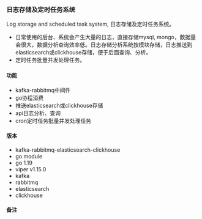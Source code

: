 ### 日志存储及定时任务系统
Log storage and scheduled task system, 日志存储及定时任务系统。  
- 日常使用的后台、系统会产生大量的日志，直接存储mysql, mongo，数据量会很大，数据分析查询效率低。日志存储分析系统按模块存储，日志推送到elasticsearch或clickhouse存储，便于后面查询、分析。  
- 定时任务批量并发处理任务。  

#### 功能
- kafka-rabbitmq中间件  
- go协程消费  
- 推送elasticsearch或clickhouse存储  
- api日志分析、查询  
- cron定时任务批量并发处理任务

#### 版本
- kafka-rabbitmq-elasticsearch-clickhouse 
- go module
- go 1.19
- viper v1.15.0
- kafka
- rabbitmq
- elasticsearch  
- clickhouse  

#### 备注
